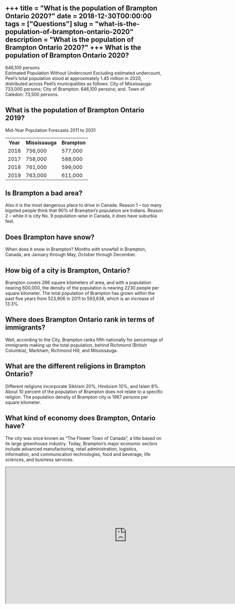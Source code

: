 +++
title = "What is the population of Brampton Ontario 2020?"
date = 2018-12-30T00:00:00
tags = ["Questions"]
slug = "what-is-the-population-of-brampton-ontario-2020"
description = "What is the population of Brampton Ontario 2020?"
+++
What is the population of Brampton Ontario 2020?
------------------------------------------------

646,100 persons  
Estimated Population Without Undercount Excluding estimated undercount, Peel’s total population stood at approximately 1.45 million in 2020, distributed across Peel’s municipalities as follows: City of Mississauga: 733,000 persons; City of Brampton: 646,100 persons; and. Town of Caledon: 73,500 persons.

What is the population of Brampton Ontario 2019?
------------------------------------------------

Mid-Year Population Forecasts 2011 to 2031

<table><tr><th>Year</th><th>Mississauga</th><th>Brampton</th></tr><tr><td>2016</td><td>756,000</td><td>577,000</td></tr><tr><td>2017</td><td>758,000</td><td>588,000</td></tr><tr><td>2018</td><td>761,000</td><td>599,000</td></tr><tr><td>2019</td><td>763,000</td><td>611,000</td></tr></table>

Is Brampton a bad area?
-----------------------

Also it is the most dangerous place to drive in Canada. Reason 1 – too many bigoted people think that 90% of Brampton’s population are Indians. Reason 2 – while it is city No. 9 population-wise in Canada, it does have suburbia feel.

Does Brampton have snow?
------------------------

When does it snow in Brampton? Months with snowfall in Brampton, Canada, are January through May, October through December.

How big of a city is Brampton, Ontario?
---------------------------------------

Brampton covers 266 square kilometers of area, and with a population nearing 600,000, the density of the population is nearing 2230 people per square kilometer. The total population of Brampton has grown within the past five years from 523,906 in 2011 to 593,638, which is an increase of 13.3%.

Where does Brampton Ontario rank in terms of immigrants?
--------------------------------------------------------

Well, according to the City, Brampton ranks fifth nationally for percentage of immigrants making up the total population, behind Richmond (British Columbia), Markham, Richmond Hill, and Mississauga.

What are the different religions in Brampton Ontario?
-----------------------------------------------------

Different religions incorporate Sikhism 20%, Hinduism 10%, and Islam 8%. About 10 percent of the population of Brampton does not relate to a specific religion. The population density of Brampton city is 1967 persons per square kilometer.

What kind of economy does Brampton, Ontario have?
-------------------------------------------------

The city was once known as “The Flower Town of Canada”, a title based on its large greenhouse industry. Today, Brampton’s major economic sectors include advanced manufacturing, retail administration, logistics, information, and communication technologies, food and beverage, life sciences, and business services.

<iframe allow="accelerometer; autoplay; clipboard-write; encrypted-media; gyroscope; picture-in-picture" allowfullscreen="" class="__youtube_prefs__  epyt-is-override  no-lazyload" data-no-lazy="1" data-origheight="433" data-origwidth="770" data-skipgform_ajax_framebjll="" height="433" id="_ytid_26380" loading="lazy" src="https://www.youtube.com/embed/NdGclUubrig?enablejsapi=1&autoplay=0&cc_load_policy=0&cc_lang_pref=&iv_load_policy=1&loop=0&modestbranding=0&rel=1&fs=1&playsinline=0&autohide=2&theme=dark&color=red&controls=1&" title="YouTube player" width="770"></iframe>